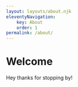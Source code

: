 ```yaml
---
layout: layouts/about.njk
eleventyNavigation:
    key: About
    order: 1
permalink: /about/
---
```

# Welcome
Hey thanks for stopping by!